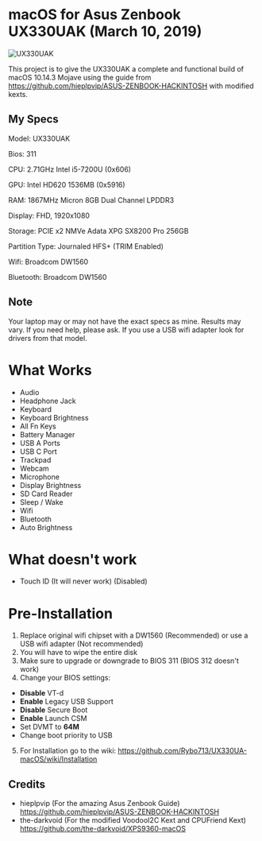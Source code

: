 # macOS for Asus Zenbook UX330UAK (March 10, 2019)
![UX330UAK](https://laptoping.com/specs/wp-content/uploads/2017/05/Asus-Zenbook-UX330UA-AH54-AH5Q-2.png)

This project is to give the UX330UAK a complete and functional build of macOS 10.14.3 Mojave using the guide from  https://github.com/hieplpvip/ASUS-ZENBOOK-HACKINTOSH with modified kexts.

## My Specs
Model: UX330UAK

Bios: 311

CPU: 2.71GHz Intel i5-7200U (0x606)

GPU: Intel HD620 1536MB (0x5916)

RAM: 1867MHz Micron 8GB Dual Channel LPDDR3

Display: FHD, 1920x1080

Storage: PCIE x2 NMVe Adata XPG SX8200 Pro 256GB

Partition Type: Journaled HFS+ (TRIM Enabled)

Wifi: Broadcom DW1560

Bluetooth: Broadcom DW1560

## Note
Your laptop may or may not have the exact specs as mine. Results may vary. If you need help, please ask.
If you use a USB wifi adapter look for drivers from that model.

# What Works
- Audio
- Headphone Jack
- Keyboard
- Keyboard Brightness
- All Fn Keys
- Battery Manager
- USB A Ports
- USB C Port
- Trackpad
- Webcam
- Microphone
- Display Brightness
- SD Card Reader
- Sleep / Wake
- Wifi
- Bluetooth
- Auto Brightness

# What doesn't work
- Touch ID (It will never work) (Disabled)

# Pre-Installation
1. Replace original wifi chipset with a DW1560 (Recommended) or use a USB wifi adapter (Not recommended)
2. You will have to wipe the entire disk
3. Make sure to upgrade or downgrade to BIOS 311 (BIOS 312 doesn't work)
4. Change your BIOS settings:
  - **Disable** VT-d
  - **Enable** Legacy USB Support
  - **Disable** Secure Boot
  - **Enable** Launch CSM
  - Set DVMT to **64M**
  - Change boot priority to USB
5. For Installation go to the wiki: https://github.com/Rybo713/UX330UA-macOS/wiki/Installation

## Credits
- hieplpvip (For the amazing Asus Zenbook Guide) https://github.com/hieplpvip/ASUS-ZENBOOK-HACKINTOSH
- the-darkvoid (For the modified VoodooI2C Kext and CPUFriend Kext) https://github.com/the-darkvoid/XPS9360-macOS
